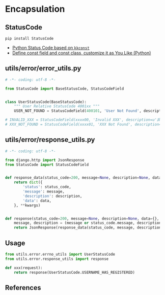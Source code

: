 # Encapsulation

## StatusCode

```shell
pip install StatusCode
```

* [Python Status Code based on ``kkconst``](https://github.com/errorless/StatusCode)
* [Define const field and const class, customize it as You Like (Python)](https://github.com/kaka19ace/kkconst)

## utils/error/error_utils.py

```python
# -*- coding: utf-8 -*-

from StatusCode import BaseStatusCode, StatusCodeField


class UserStatusCode(BaseStatusCode):
    """ User Relative StatusCode 4001xx """
    USER_NOT_FOUND = StatusCodeField(400101, 'User Not Found', description=u'用户不存在')

# INVALID_XXX = StatusCodeField(xxxx00, 'Invalid XXX', description=u'非法XXX')
# XXX_NOT_FOUND = StatusCodeField(xxxx01, 'XXX Not Found', description=u'XXX不存在')
```

## utils/error/response_utils.py

```python
# -*- coding: utf-8 -*-

from django.http import JsonResponse
from StatusCode import StatusCodeField


def response_data(status_code=200, message=None, description=None, data={}, **kwargs):
    return dict({
        'status': status_code,
        'message': message,
        'description': description,
        'data': data,
    }, **kwargs)


def response(status_code=200, message=None, description=None, data={}, **kwargs):
    message, description = (message or status_code.message, description or status_code.description) if isinstance(status_code, StatusCodeField) else (message, description)
    return JsonResponse(response_data(status_code, message, description, data, **kwargs), safe=False)
```

## Usage

```python
from utils.error.errno_utils import UserStatusCode
from utils.error.response_utils import response

def xxx(request):
	return response(UserStatusCode.USERNAME_HAS_REGISTERED)
```

## References